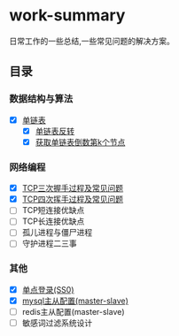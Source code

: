 # work-summary

日常工作的一些总结,一些常见问题的解决方案。

## 目录

### 数据结构与算法

- [x] [单链表](https://github.com/giant-one/work-summary/blob/master/code/simple_linked_list.php)
    - [x] [单链表反转](https://github.com/giant-one/work-summary/blob/master/code/simple_linked_list.php)  
    - [x] [获取单链表倒数第k个节点](https://github.com/giant-one/work-summary/blob/master/code/simple_linked_list.php)  

### 网络编程

 - [x]  [TCP三次握手过程及常见问题](https://github.com/giant-one/network-knowledge/blob/master/TCP%E4%B8%89%E6%AC%A1%E6%8F%A1%E6%89%8B%E8%BF%87%E7%A8%8B%E5%8F%8A%E5%B8%B8%E8%A7%81%E9%97%AE%E9%A2%98.md)
 - [x]  [TCP四次挥手过程及常见问题](https://github.com/giant-one/network-knowledge/blob/master/TCP%E5%9B%9B%E6%AC%A1%E6%8C%A5%E6%89%8B%E8%BF%87%E7%A8%8B%E5%8F%8A%E5%B8%B8%E8%A7%81%E9%97%AE%E9%A2%98.md)
 - [ ]  TCP短连接优缺点
 - [ ]  TCP长连接优缺点
 - [ ]  孤儿进程与僵尸进程
 - [ ]  守护进程二三事

### 其他

- [x] [单点登录(SS0)](https://github.com/yigebanchengxuyuan/work-summary/blob/master/sso.md "单点登录")
- [x] [mysql主从配置(master-slave)](https://github.com/yigebanchengxuyuan/work-summary/blob/master/mysql_master_salve.md "mysql主从配置")
- [ ] redis主从配置(master-slave)
- [ ] 敏感词过滤系统设计
